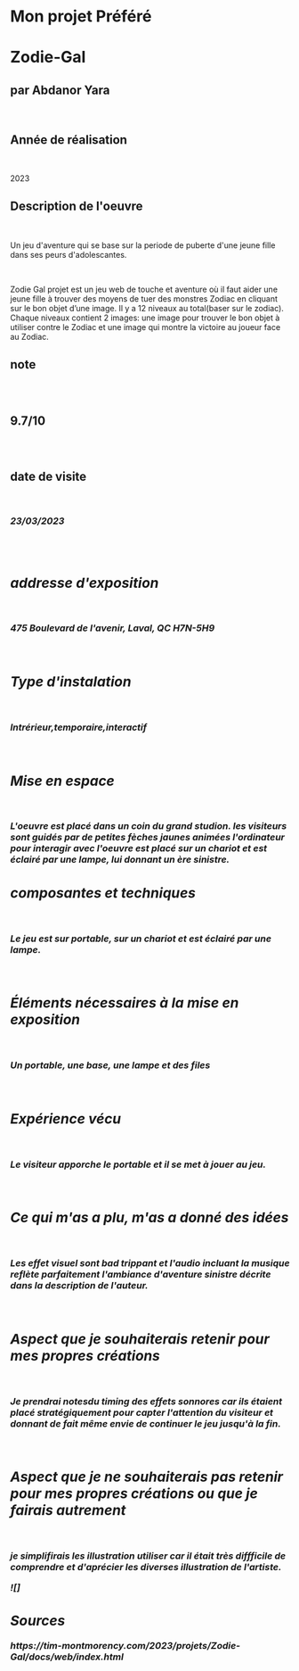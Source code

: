 <h1>Mon projet Préféré</h1>


# Zodie-Gal<br>

<h2>par Abdanor Yara</h2><br>
<h2>Année de réalisation</h2><br><p>2023</p>
<h2>Description de l'oeuvre</h2><br>
<p>Un jeu d'aventure qui se base sur la periode de puberte d'une jeune fille dans ses peurs d'adolescantes.<p><br>
<p>Zodie Gal projet est un jeu web de touche et aventure où il faut aider une jeune fille à trouver des moyens de tuer des monstres Zodiac en cliquant sur le bon objet d’une image. Il y a 12 niveaux au total(baser sur le zodiac). Chaque niveaux contient 2 images: une image pour trouver le bon objet à utiliser contre le Zodiac et une image qui montre la victoire au joueur face au Zodiac.</p>
<h2>note<h2><br></p>9.7/10<p><br>
<h2>date de visite</h2><br>
<h3><em>23/03/2023<em><h3> <br>
<h2>addresse d'exposition</h2> <br>
<p>475 Boulevard de l'avenir, Laval, QC H7N-5H9 </p><br>
<h2>Type d'instalation</h2><br>
<p>Intrérieur,temporaire,interactif<p><br>
<h2>Mise en espace</h2><br>
<p>L'oeuvre est placé dans un coin du grand studion. les visiteurs sont guidés par de petites fèches jaunes animées l'ordinateur pour interagir avec l'oeuvre est placé sur un chariot et est éclairé par une lampe, lui donnant un ère sinistre.</p> 
<h2>composantes et techniques</h2><br><p>Le jeu est sur portable, sur un chariot et est éclairé par une lampe.</p><br>
<h2>Éléments nécessaires à la mise en exposition</h2><br><p>Un portable, une base, une lampe et des files</p><br>
<h2>Expérience vécu</h2><br><p>Le visiteur apporche le portable et il se met à jouer au jeu.</p><br>
<h2>Ce qui m'as a plu, m'as a donné des idées</h2><br><p>Les effet visuel sont bad trippant et l'audio incluant la musique reflète parfaitement l'ambiance d'aventure sinistre décrite dans la description de l'auteur.</p><br>
<h2>Aspect que je souhaiterais retenir pour mes propres créations</h2><br><p>Je prendrai notesdu timing des effets sonnores car ils étaient placé stratégiquement pour capter l'attention du visiteur et donnant de fait même envie de continuer le jeu jusqu'à la fin.</p><br>
<h2>Aspect que je ne souhaiterais pas retenir pour mes propres créations ou que je fairais autrement</h2><br><p>je simplifirais les illustration utiliser car il était très diffficile de comprendre et d'aprécier les diverses illustration de l'artiste.</p>
![]























<h2>Sources</h2>
https://tim-montmorency.com/2023/projets/Zodie-Gal/docs/web/index.html

